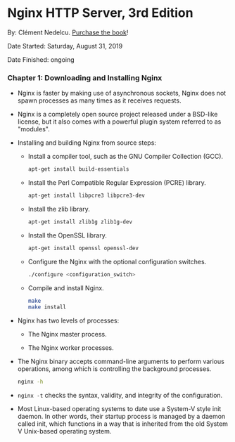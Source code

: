 # Nginx HTTP Server, 3rd Edition

By: Clément Nedelcu. [Purchase the book](https://www.packtpub.com/networking-and-servers/nginx-http-server-third-edition)!

Date Started: Saturday, August 31, 2019

Date Finished: ongoing

### Chapter 1: Downloading and Installing Nginx

- Nginx is faster by making use of asynchronous sockets, Nginx does not spawn processes as many times as it receives requests.

- Nginx is a completely open source project released under a BSD-like license, but it
  also comes with a powerful plugin system referred to as "modules".

- Installing and building Nginx from source steps:  
  
  - Install a compiler tool, such as the GNU Compiler Collection (GCC).

    ```bash
    apt-get install build-essentials
    ```
  
  - Install the Perl Compatible Regular Expression (PCRE) library.

    ```bash
    apt-get install libpcre3 libpcre3-dev
    ```
  
  - Install the zlib library.

    ```bash
    apt-get install zlib1g zlib1g-dev
    ```
  
  - Install the OpenSSL library.

    ```bash
    apt-get install openssl openssl-dev
    ```
  
  - Configure the Nginx with the optional configuration switches.

    ```bash
    ./configure <configuration_switch>
    ```
  
  - Compile and install Nginx.

    ```bash
    make
    make install
    ```

- Nginx has two levels of processes:
  
  - The Nginx master process.
  
  - The Nginx worker processes.

- The Nginx binary accepts command-line arguments to perform various operations, among which is controlling the background processes.
  
  ```bash
  nginx -h
  ```

- `nginx -t` checks the syntax, validity, and integrity of the configuration.

- Most Linux-based operating systems to date use a System-V style init daemon. In other words, their startup process is managed by a daemon called init, which functions in a way that is inherited from the old System V Unix-based operating system.
